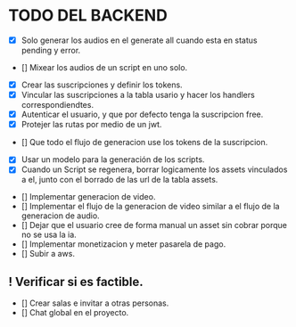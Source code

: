 # TODO DEL BACKEND

- [x] Solo generar los audios en el generate all cuando esta en status pending y error.
- [] Mixear los audios de un script en uno solo.
- [x] Crear las suscripciones y definir los tokens.
- [x] Vincular las suscripciones a la tabla usario y hacer los handlers correspondiendtes.
- [x] Autenticar el usuario, y que por defecto tenga la suscripcion free.
- [x] Protejer las rutas por medio de un jwt.
- [] Que todo el flujo de generacion use los tokens de la suscripcion.
- [x] Usar un modelo para la generación de los scripts.
- [x] Cuando un Script se regenera, borrar logicamente los assets vinculados a el, junto con el borrado de las url de la tabla assets.
- [] Implementar generacion de video.
- [] Implementar el flujo de la generacion de video similar a el flujo de la generacion de audio.
- [] Dejar que el usuario cree de forma manual un asset sin cobrar porque no se usa la ia.
- [] Implementar monetizacion y meter pasarela de pago.
- [] Subir a aws.

## ! Verificar si es factible.

- [] Crear salas e invitar a otras personas.
- [] Chat global en el proyecto.